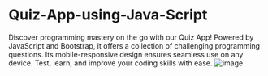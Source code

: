 # Quiz-App-using-Java-Script
Discover programming mastery on the go with our Quiz App! Powered by JavaScript and Bootstrap, it offers a collection of challenging programming questions. Its mobile-responsive design ensures seamless use on any device. Test, learn, and improve your coding skills with ease.
![image](https://github.com/Gihansachith92/Quiz-App-using-Java-Script/assets/110083916/36b1b3c8-65f9-4fdc-b1d8-1959d759dc84)
